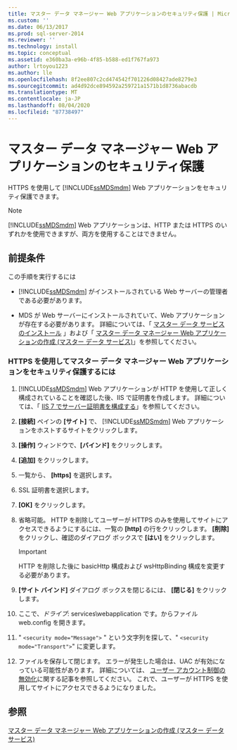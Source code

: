 ```yaml
---
title: マスター データ マネージャー Web アプリケーションのセキュリティ保護 | Microsoft Docs
ms.custom: ''
ms.date: 06/13/2017
ms.prod: sql-server-2014
ms.reviewer: ''
ms.technology: install
ms.topic: conceptual
ms.assetid: e360ba3a-e96b-4f85-b588-ed1f767fa973
author: lrtoyou1223
ms.author: lle
ms.openlocfilehash: 8f2ee807c2cd474542f701226d08427ade8279e3
ms.sourcegitcommit: ad4d92dce894592a259721a1571b1d8736abacdb
ms.translationtype: MT
ms.contentlocale: ja-JP
ms.lasthandoff: 08/04/2020
ms.locfileid: "87738497"
---
```

# <a name="secure-a-master-data-manager-web-application"></a>マスター データ マネージャー Web アプリケーションのセキュリティ保護
  HTTPS を使用して [!INCLUDE[ssMDSmdm](../../includes/ssmdsmdm-md.md)] Web アプリケーションをセキュリティ保護できます。  
  
> [!NOTE]  
>  [!INCLUDE[ssMDSmdm](../../includes/ssmdsmdm-md.md)] Web アプリケーションは、HTTP または HTTPS のいずれかを使用できますが、両方を使用することはできません。  
  
## <a name="prerequisites"></a>前提条件  
 この手順を実行するには  
  
-   [!INCLUDE[ssMDSmdm](../../includes/ssmdsmdm-md.md)] がインストールされている Web サーバーの管理者である必要があります。  
  
-   MDS が Web サーバーにインストールされていて、Web アプリケーションが存在する必要があります。 詳細については、「 [マスター データ サービスのインストール](install-master-data-services.md) 」および「 [マスター データ マネージャー Web アプリケーションの作成 &#40;マスター データ サービス&#41;](create-a-master-data-manager-web-application-master-data-services.md)」を参照してください。  
  
### <a name="to-secure-the-master-data-manager-web-application-with-https"></a>HTTPS を使用してマスター データ マネージャー Web アプリケーションをセキュリティ保護するには  
  
1.  [!INCLUDE[ssMDSmdm](../../includes/ssmdsmdm-md.md)] Web アプリケーションが HTTP を使用して正しく構成されていることを確認した後、IIS で証明書を作成します。 詳細については、「 [IIS 7 でサーバー証明書を構成する](https://technet.microsoft.com/library/cc732230\(WS.10\).aspx)」を参照してください。  
  
2.  **[接続]** ペインの **[サイト]** で、 [!INCLUDE[ssMDSmdm](../../includes/ssmdsmdm-md.md)] Web アプリケーションをホストするサイトをクリックします。  
  
3.  **[操作]** ウィンドウで、**[バインド]** をクリックします。  
  
4.  **[追加]** をクリックします。  
  
5.  一覧から、 **[https]** を選択します。  
  
6.  SSL 証明書を選択します。  
  
7.  **[OK]** をクリックします。  
  
8.  省略可能。 HTTP を削除してユーザーが HTTPS のみを使用してサイトにアクセスできるようにするには、一覧の **[http]** の行をクリックします。 **[削除]** をクリックし、確認のダイアログ ボックスで **[はい]** をクリックします。  
  
    > [!IMPORTANT]  
    >  HTTP を削除した後に basicHttp 構成および wsHttpBinding 構成を変更する必要があります。  
  
9. **[サイト バインド]** ダイアログ ボックスを閉じるには、 **[閉じる]** をクリックします。  
  
10. ここで、*ドライブ*: services\webapplication です。からファイル web.config を開きます。  
  
11. " `<security mode="Message">` " という文字列を探して、" `<security mode="Transport">`" に変更します。  
  
12. ファイルを保存して閉じます。 エラーが発生した場合は、UAC が有効になっている可能性があります。 詳細については、 [ユーザー アカウント制御の無効化](https://technet.microsoft.com/library/cc709691\(WS.10\).aspx)に関する記事を参照してください。 これで、ユーザーが HTTPS を使用してサイトにアクセスできるようになりました。  
  
## <a name="see-also"></a>参照  
 [マスター データ マネージャー Web アプリケーションの作成 &#40;マスター データ サービス&#41;](create-a-master-data-manager-web-application-master-data-services.md)  
  
  
